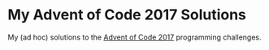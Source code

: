 # My Advent of Code 2017 Solutions

My (ad hoc) solutions to the
[Advent of Code 2017](https://adventofcode.com/2017/)
programming challenges.
